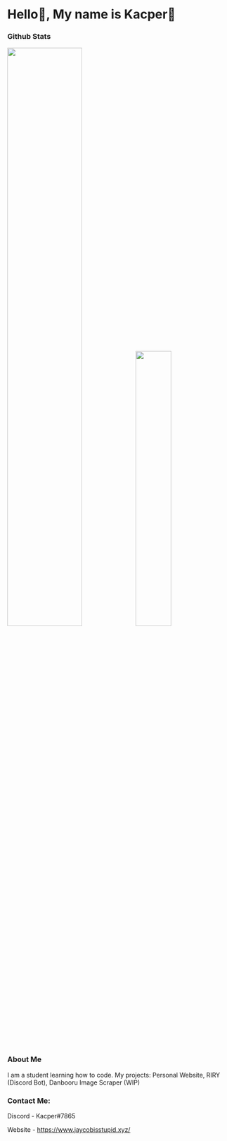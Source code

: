 # Hello:wave:, My name is Kacper:ghost:

### Github Stats
<img src="https://github-readme-stats.vercel.app/api?username=DooJayu&show_icons=true&layout=compact&count_private=true&hide_title=true&theme=dracula" style="width: 58%; max-width: 58%; min-width: 58%;"><img src="https://github-readme-stats.vercel.app/api/top-langs/?username=DooJayu&layout=compact&count_private=true&theme=dracula" style="width: 40%; max-width: 40%; min-width: 40%;"></a>

### About Me

I am a student learning how to code.
My projects: Personal Website, RIRY (Discord Bot), Danbooru Image Scraper (WIP)

### Contact Me:

Discord - Kacper#7865

Website - https://www.jaycobisstupid.xyz/


